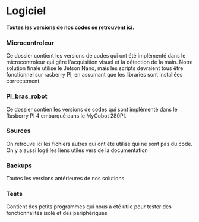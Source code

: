 # Logiciel

**Toutes les versions de nos codes se retrouvent ici.**

### Microcontroleur
Ce dossier contient les versions de codes qui ont été implémenté dans le microcontroleur qui gère l'acquisition visuel et la détection de la main. Notre solution finale utilise le Jetson Nano, mais les scripts devraient tous être fonctionnel sur rasberry PI, en assumant que les libraries sont installées correctement.

### PI_bras_robot
Ce dossier contien les versions de codes qui sont implémenté dans le Rasberry PI 4 embarqué dans le MyCobot 280PI.

### Sources
On retrouve ici les fichiers autres qui ont été utilisé qui ne sont pas du code. On y a aussi logé les liens utiles vers de la documentation 

### Backups
Toutes les versions antérieures de nos solutions.

### Tests
Contient des petits programmes qui nous a été utile pour tester des fonctionnalités isolé et des périphériques
